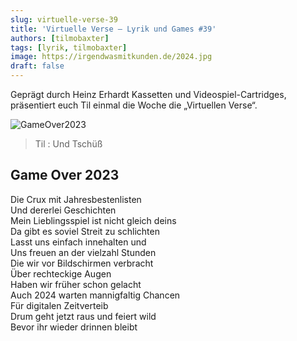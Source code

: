 ```yaml
---
slug: virtuelle-verse-39
title: 'Virtuelle Verse – Lyrik und Games #39'
authors: [tilmobaxter]
tags: [lyrik, tilmobaxter]
image: https://irgendwasmitkunden.de/2024.jpg
draft: false
---
```


Geprägt durch Heinz Erhardt Kassetten und Videospiel-Cartridges, präsentiert euch Til einmal die Woche die „Virtuellen Verse“.
<!--truncate-->

![GameOver2023](https://irgendwasmitkunden.de/2024.png)
> Til : Und Tschüß

## Game Over 2023 

Die Crux mit Jahresbestenlisten  
Und dererlei Geschichten  
Mein Lieblingsspiel ist nicht gleich deins  
Da gibt es soviel Streit zu schlichten  
Lasst uns einfach innehalten und  
Uns freuen an der vielzahl Stunden  
Die wir vor Bildschirmen verbracht  
Über rechteckige Augen  
Haben wir früher schon gelacht  
Auch 2024 warten mannigfaltig Chancen  
Für digitalen Zeitverteib  
Drum geht jetzt raus und feiert wild  
Bevor ihr wieder drinnen bleibt  
